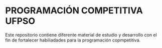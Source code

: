# PROGRAMACIÓN COMPETITIVA UFPSO

Este repositorio contiene diferente material de estudio y desarrollo con el fin de fortalecer habiliadades para la programación copmpetitiva.

